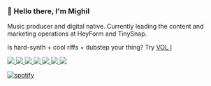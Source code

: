 <p>
  <h3>👋 Hello there, I'm Mighil</h3>
<p dir="auto">Music producer and digital native. Currently leading the content and marketing operations at HeyForm and TinySnap.</p>
<p dir="auto">Is hard-synth + cool riffs + dubstep your thing? Try <a href="https://signalsiren.bandcamp.com/album/vol-i">VOL I</a></p>
 
<p> 
<a href="https://twitter.com/verfasor">
    <img src="https://img.shields.io/twitter/follow/verfasor?style=social" /> 
</a>
<a href="https://github.com/migftw">
    <img src="https://img.shields.io/github/followers/migftw?label=MIGFTW&logo=GitHub&style=social" />
</a>   
  <a href="https://verfasor.com/">
    <img src="https://img.shields.io/badge/blog-verfasor.com-blueviolet" />
  </a>      
  <a href="https://signalsiren.bandcamp.com/">
    <img src="https://img.shields.io/badge/music-SIGANSIREN-red" />
  </a>  
  <a href="https://m1qnet.bandcamp.com/">
    <img src="https://img.shields.io/badge/music-m1qnet-red" />
  </a>     
  <a href="https://wr8.in/">
    <img src="https://img.shields.io/badge/get-wr8.in-green" />
  </a> 
  <a href="mailto:verfasor@deadauthor.org">
    <img src="https://img.shields.io/badge/contact-email-important" />
  </a>   
</p> 

  <p>  
  <a href="https://verfasor.com/sqr"><img alt="spotify" src="https://verfasor.com/sqr?nmgcpcvung" /></a>
  </p>
</p>
 
